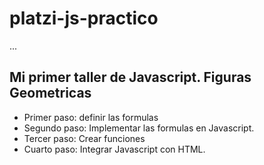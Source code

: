 # platzi-js-practico

...

## Mi primer taller de Javascript. Figuras Geometricas

- Primer paso: definir las formulas
- Segundo paso: Implementar las formulas en Javascript.
- Tercer paso: Crear funciones 
- Cuarto paso: Integrar Javascript con HTML.
